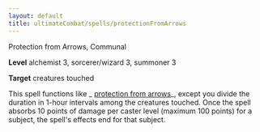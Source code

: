 ```yaml
---
layout: default
title: ultimateCombat/spells/protectionFromArrows
---
```

Protection from Arrows, Communal

**Level** alchemist 3, sorcerer/wizard 3, summoner 3

**Target** creatures touched

This spell functions like _ [protection from arrows](spells/protectionFromArrows#_protection-from-arrows)_, except you divide the duration in 1-hour intervals among the creatures touched. Once the spell absorbs 10 points of damage per caster level (maximum 100 points) for a subject, the spell's effects end for that subject.

